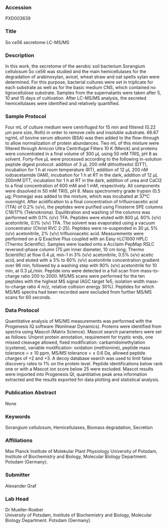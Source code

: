 ### Accession
PXD003639

### Title
So ce56 secretome LC-MS/MS

### Description
In this work, the secretome of the aerobic soil bacterium Sorangium cellulosum So ce56 was studied and the main hemicellulases for the degradation of arabinoxylan, avicel, wheat straw and oat spelts xylan were determined. For this purpose, bacterial cultures were set in triplicate for each substrate as well as for the basic medium CNS, which contained no lignocellulose substrate. Samples from the supernatants were taken after 5, 10 and 15 days of cultivation. After LC-MS/MS analysis, the secreted hemicellulases were identified and relatively quantified.

### Sample Protocol
Four mL of culture medium were centrifuged for 15 min and filtered (0.22 μm pore size, Roth) in order to remove cells and insoluble substrate. 66.67 ng/mL of bovine serum albumin (BSA) was then added to the flow-through to allow normalization of protein abundances. Two mL of this mixture were filtered through Amicon Ultra Centrifugal Filters 10 K (Merck) and proteins were concentrated in a final volume of 300 μL using 50 mM TRIS, pH 8 as solvent. Forty-five μL were processed according to the following in-solution peptide digest protocol: addition of 3 μL 200 mM dithiothreitol (DTT), incubation for 1 h at room temperature (RT), addition of 12 μL 200 nM iodoacetamide (IAM), incubation for 1 h at RT in the dark, addition of 12 μL 200mM DTT, incubation for 1 h at RT in the dark, addition of urea and CaCl2 to a final concentration of 600 mM and 1 mM, respectively.  All components were dissolved in 50 mM TRIS, pH 8. Mass spectrometry grade trypsin (0.5 μg; Promega) was added to the mixture, which was incubated at 37°C overnight. After acidification to a final concentration of trifluoroacetic acid (TFA) of 0.2% (v/v), the peptides were purified using Finisterre SPE columns C18/17% (Teknokroma). Equilibration and washing of the columns was performed with 0.1% (v/v) TFA. Peptides were eluted with 800 μL 60% (v/v) acetonitrile, 0.1% (v/v) TFA. The solvent was evaporated using a vacuum concentrator (Christ RVC 2-25). Peptides were re-suspended in 30 μL 5% (v/v) acetonitrile, 2% (v/v) trifluoroacetic acid. Measurements were performed on a Q Exactive Plus coupled with an Easy nLC1000 HPLC (Thermo Scientific). Samples were loaded onto a Acclaim PepMap RSLC reversed-phase column (75 μm inner diameter, 10 cm long; Thermo Scientific) at flow 0.4 μL min-1 in 3% (v/v) acetonitrile, 0.5% (v/v) acetic acid, and eluted with a 3% to 60% (v/v) acetonitrile concentration gradient over 96 min, followed by a washing step with 90% (v/v) acetonitrile for 10 min, at 0.3 μL/min. Peptide ions were detected in a full scan from mass-to-charge ratio 200 to 2000.  MS/MS scans were performed for the ten peptides with the highest MS signal (AGC target 1e5, isolation width mass-to-charge ratio 4 m/z, relative collision energy 30%). Peptides for which MS/MS spectra had been recorded were excluded from further MS/MS scans for 60 seconds.

### Data Protocol
Quantitative analysis of MS/MS measurements was performed with the Progenesis IQ software (Nonlinear Dynamics). Proteins were identified from spectra using Mascot (Matrix Science). Mascot search parameters were set as follows: Uniprot protein annotation, requirement for tryptic ends, one missed cleavage allowed, fixed modification:  carbamidomethylation (cysteine), variable modification: oxidation (methionine), peptide mass tolerance = ± 10 ppm, MS/MS tolerance = ± 0.6 Da, allowed peptide charges of +2 and +3. A decoy database search was used to limit false discovery rates to 1% on the protein level. Peptide identifications below rank one or with a Mascot ion score below 25 were excluded. Mascot results were imported into Progenesis QI, quantitative peak area information extracted and the results exported for data plotting and statistical analysis.

### Publication Abstract
None

### Keywords
Sorangium cellulosum, Hemicellulases, Biomass degradation, Secretion

### Affiliations
Max Planck Institute of Molekular Plant Physiology
University of Potsdam, Institute of Biochemistry and Biology, Molecular Biology Department. Potsdam (Germany).

### Submitter
Alexander Graf

### Lab Head
Dr Mueller-Roeber  
University of Potsdam, Institute of Biochemistry and Biology, Molecular Biology Department. Potsdam (Germany).



